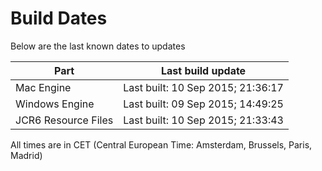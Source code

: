 # Build Dates

Below are the last known dates to updates

Part | Last build update
-----|-----
Mac Engine | Last built: 10 Sep 2015; 21:36:17
Windows Engine | Last built: 09 Sep 2015; 14:49:25
JCR6 Resource Files | Last built: 10 Sep 2015; 21:33:43
All times are in CET (Central European Time: Amsterdam, Brussels, Paris, Madrid)




